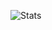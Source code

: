 ![Stats](https://github-readme-stats.vercel.app/api?username=KoZooDev&bg_color=0,ffffff,ffffff&title_color=000&text_color=00&include_all_commits=true&show_icons=true)
